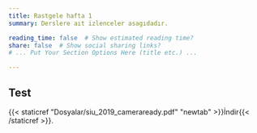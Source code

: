 ```yaml
---
title: Rastgele hafta 1
summary: Derslere aıt izlenceler asagıdadır.

reading_time: false  # Show estimated reading time?
share: false  # Show social sharing links?
# ... Put Your Section Options Here (title etc.) ...

---
```


## Test
{{< staticref "Dosyalar/siu_2019_cameraready.pdf" "newtab" >}}İndir{{< /staticref >}}.